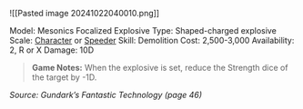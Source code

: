 ![[Pasted image 20241022040010.png]]

Model: Mesonics Focalized
Explosive
Type: Shaped-charged explosive
Scale: <u>Character</u> or <u>Speeder</u>
Skill: Demolition
Cost: 2,500-3,000
Availability: 2, R or X
Damage: 10D

> **Game Notes:** 
> When the explosive is set, reduce the Strength dice of the target by -1D.

*Source: Gundark’s Fantastic Technology (page 46)*